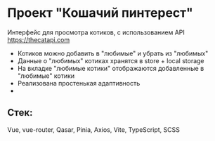 # Проект "Кошачий пинтерест"

Интерфейс для просмотра котиков, с использованием API https://thecatapi.com

- Котиков можно добавить в "любимые" и убрать из "любимых"
- Данные о "любимых" котиках хранятся в store + local storage
- На вкладке "любимые котики" отображаются добавленные в "любимые" котики
- Реализована простенькая адаптивность
- 
## Стек:

Vue, vue-router, Qasar, Pinia, Axios, Vite, TypeScript, SCSS
